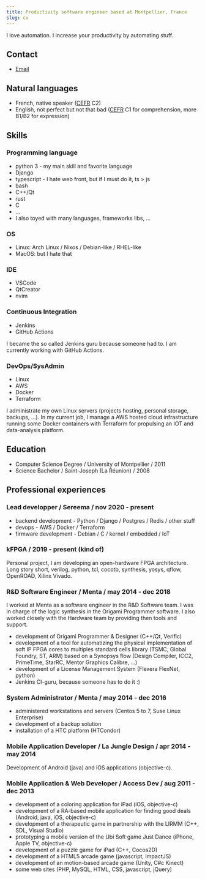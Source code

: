 ```yaml
---
title: Productivity software engineer based at Montpellier, France
slug: cv
---
```


I love automation. I increase your productivity by automating stuff.

## Contact

- [Email](jonathan.tremesaygues++job@slaanesh.org)


## Natural languages

- French, native speaker ([CEFR](https://www.coe.int/en/web/common-european-framework-reference-languages/table-1-cefr-3.3-common-reference-levels-global-scale) C2)
- English, not perfect but not that bad ([CEFR](https://www.coe.int/en/web/common-european-framework-reference-languages/table-1-cefr-3.3-common-reference-levels-global-scale) C1 for comprehension, more B1/B2 for expression)

## Skills

### Programming language

- python 3 - my main skill and favorite language
- Django
- typescript - I hate web front, but if I must do it, ts > js
- bash
- C++/Qt
- rust
- C
- …
- I also toyed with many languages, frameworks libs, …

### OS

- Linux: Arch Linux / Nixos / Debian-like / RHEL-like
- MacOS: but I hate that

### IDE

- VSCode
- QtCreator
- nvim


### Continuous Integration

- Jenkins
- GitHub Actions

I became the so called Jenkins guru because someone had to. I am currently working with GitHub Actions.

### DevOps/SysAdmin

- Linux
- AWS
- Docker
- Terraform

I administrate my own Linux servers (projects hosting, personal storage, backups, …). In my current job, I manage a AWS hosted cloud infrastructure running some Docker containers with Terraform for propulsing an IOT and data-analysis platform.


## Education

- Computer Science Degree / University of Montpellier / 2011
- Science Bachelor / Saint-Joseph (La Réunion) / 2008

## Professional experiences

### Lead developper / Sereema / nov 2020 - present

- backend development - Python / Django / Postgres / Redis / other stuff
- devops - AWS / Docker / Terraform
- firmware development - Debian / C / kernel / embedded / IoT

### kFPGA / 2019 - present (kind of)

Personal project, I am developing an open-hardware FPGA architecture. Long story short, verilog, python, tcl, cocotb, synthesis, yosys, qflow, OpenROAD, Xilinx Vivado.

### R&D Software Engineer / Menta / may 2014 - dec 2018

I worked at Menta as a software engineer in the R&amp;D Software team. I was in charge of the logic synthesis in the Origami Programmer software. I also worked closely with the Hardware team by providing then tools and support.

- development of Origami Programmer &amp; Designer (C++/Qt, Verific)
- development of a tool for automatizing the physical implementation of soft IP FPGA cores to multiples standard cells library (TSMC, Global Foundry, ST, ARM) based on a Synopsys flow (Design Compiler, ICC2, PrimeTime, StarRC, Mentor Graphics Calibre, …)
- development of a License Management System (Flexera FlexNet, python)
- Jenkins CI-guru, because someone has to do it :)

### System Administrator / Menta / may 2014 - dec 2016

- administered workstations and servers (Centos 5 to 7, Suse Linux Enterprise)
- development of a backup solution
- installation of a HTC platform (HTCondor)

### Mobile Application Developer / La Jungle Design / apr 2014 - may 2014

Development of Android (java) and iOS applications (objective-c).

### Mobile Application &amp; Web Developer / Access Dev / aug 2011 - dec 2013

- development of a coloring application for iPad (iOS, objective-c)
- development of a RA-based mobile application for finding good deals (Android, java, iOS, objective-c)
- development of a therapeutic game in partnership with the LIRMM (C++, SDL, Visual Studio)
- prototyping a mobile version of the Ubi Soft game Just Dance (iPhone, Apple TV, objective-c)
- development of a puzzle game for iPad (C++, Cocos2D)
- development of a HTML5 arcade game (javascript, ImpactJS)
- development of an motion-based arcade game (Unity, C#c Kinect)
- some web sites (PHP, MySQL, HTML, CSS, javascript, jQuery)
